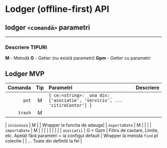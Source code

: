 # Lodger (offline-first) API

## __lodger__ ```<comandă>``` parametri

---

### Descriere TIPURI

__M__ - Metodă
__G__ - Getter (nu există parametri)
__Gpm__ - Getter cu parametri

## Lodger MVP

| Comanda | Tip | Parametri | Descriere |
| ------: | :-: | :-------- | --- |
| `put` | M | ```{ ce:<string>: _una din:_ ['asociatie', 'serviciu', ... 'citireContor'] }``` | |
| `trash` | M | | |

| `incaseaza` | M | | Wrapper la functia de adauga|
| `exportaDate` | M | | |
| `importaDate` | M | | |
| | | | |
| `asociatii` | G + Gpm | Filtru de cautare, Limite, etc. Apelat fără parametri = ia configul default | Wrapper la metoda `find` pt colectie |
| ... Toate din definitii la fel |
